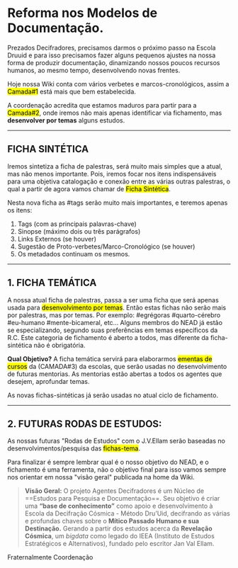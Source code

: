 # Reforma nos Modelos de Documentação.

Prezados Decifradores, precisamos darmos o próximo passo na Escola Druuid e para isso precisamos fazer alguns pequenos ajustes na nossa forma de produzir documentação, dinamizando nossos poucos recursos humanos, ao mesmo tempo, desenvolvendo novas frentes.

Hoje nossa Wiki conta com vários verbetes e marcos-cronológicos, assim a <mark>Camada#1</mark> está mais que bem estabelecida.

A coordenação acredita que estamos maduros para partir para a <mark>Camada#2</mark>, onde iremos não mais apenas identificar via fichamento, mas **desenvolver por temas** alguns estudos.

---
## FICHA SINTÉTICA
Iremos sintetiza a ficha de palestras, será muito mais simples que a atual, mas não menos importante. Pois, iremos focar nos itens indispensáveis para uma objetiva catalogação e conexão entre as várias outras palestras, o qual a partir de agora vamos chamar de <mark>Ficha Sintética</mark>.

Nesta nova ficha as #tags serão muito mais importantes, e teremos apenas os itens:
1. Tags (com as principais palavras-chave)
2. Sinopse (máximo dois ou três parágrafos)
3. Links Externos (se houver)
4. Sugestão de Proto-verbetes/Marco-Cronológico (se houver)
5. Os metadados continuam os mesmos.

---
## 1. FICHA TEMÁTICA
A nossa atual ficha de palestras, passa a ser uma ficha que será apenas usada para <mark>desenvolvimento por temas</mark>. Então estas fichas não serão mais por palestras, mas por temas. Por exemplo: #egrégoras #quarto-cérebro #eu-humano #mente-bicameral, etc... Alguns membros do NEAD já estão se especializando, segundo suas preferências em temas específicos da R.C. Este categoria de fichamento é aberto a todos, mas diferente da ficha-sintética não é obrigatória.

**Qual Objetivo?**
A ficha temática servirá para elaborarmos <mark>ementas de cursos</mark> da (CAMADA#3) da escolas, que serão usadas no desenvolvimento de futuras mentorias. As mentorias estão abertas a todos os agentes que desejem, aprofundar temas.

As novas fichas-sintéticas já serão usadas no atual ciclo de fichamento.

---
## 2. FUTURAS RODAS DE ESTUDOS:
As nossas futuras "Rodas de Estudos" com o J.V.Ellam serão baseadas no desenvolvimentos/pesquisa das <mark>fichas-tema</mark>. 

Para finalizar é sempre lembrar qual é o nosso objetivo do NEAD, e o fichamento é uma ferramenta, não o objetivo final para isso vamos sempre nos orientar em nossa "visão geral" publicada na home da Wiki.

> **Visão Geral:**
> O projeto Agentes Decifradores é um Núcleo de ==Estudos para Pesquisa e Documentação==. Seu objetivo é criar uma **“base de conhecimento”** como apoio e desenvolvimento à Escola da Decifração Cósmica - Método Dru’Uid, decifrando as várias e profundas chaves sobre o **Mítico Passado Humano e sua Destinação.** Gerando a partir dos estudos acerca da **Revelação Cósmica**, um _bigdata_ como legado do IEEA (Instituto de Estudos Estratégicos e Alternativos), fundado pelo escritor Jan Val Ellam.


Fraternalmente
Coordenação
